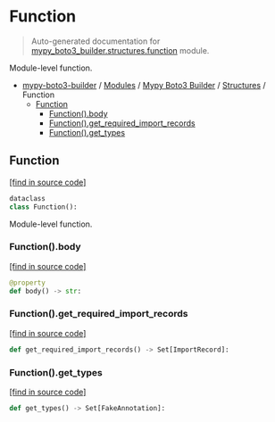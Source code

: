 # Function

> Auto-generated documentation for [mypy_boto3_builder.structures.function](https://github.com/vemel/mypy_boto3_builder/blob/master/mypy_boto3_builder/structures/function.py) module.

Module-level function.

- [mypy-boto3-builder](../../README.md#mypy_boto3_builder) / [Modules](../../MODULES.md#mypy-boto3-builder-modules) / [Mypy Boto3 Builder](../index.md#mypy-boto3-builder) / [Structures](index.md#structures) / Function
    - [Function](#function)
        - [Function().body](#functionbody)
        - [Function().get_required_import_records](#functionget_required_import_records)
        - [Function().get_types](#functionget_types)

## Function

[[find in source code]](https://github.com/vemel/mypy_boto3_builder/blob/master/mypy_boto3_builder/structures/function.py#L13)

```python
dataclass
class Function():
```

Module-level function.

### Function().body

[[find in source code]](https://github.com/vemel/mypy_boto3_builder/blob/master/mypy_boto3_builder/structures/function.py#L25)

```python
@property
def body() -> str:
```

### Function().get_required_import_records

[[find in source code]](https://github.com/vemel/mypy_boto3_builder/blob/master/mypy_boto3_builder/structures/function.py#L38)

```python
def get_required_import_records() -> Set[ImportRecord]:
```

### Function().get_types

[[find in source code]](https://github.com/vemel/mypy_boto3_builder/blob/master/mypy_boto3_builder/structures/function.py#L29)

```python
def get_types() -> Set[FakeAnnotation]:
```
